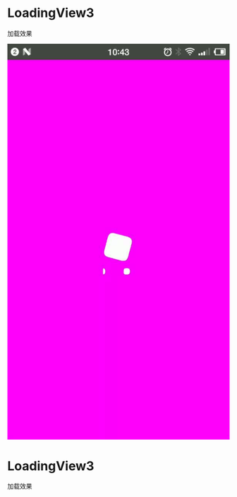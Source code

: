 # LoadingView3
加载效果

![图片](https://github.com/liaofuyou/LoadingView3/blob/master/screenshot/Gif_20180413_104335.gif)
# LoadingView3
加载效果
